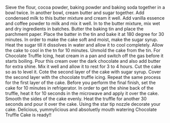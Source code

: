  Sieve the flour, cocoa powder, baking powder and baking soda together in a bowl twice.
 In another bowl, cream butter and sugar together.
 Add condensed milk to this butter mixture and cream it well.
 Add vanilla essence and coffee powder to milk and mix it well.
 In to the butter mixture, mix wet and dry ingredients in batches.
 Butter the baking tin and place the parchment paper.
 Place the batter in the tin and bake it at 180 degree for 30 minutes.
 In order to make the cake soft and moist, make the sugar syrup.
 Heat the sugar till it dissolves in water and allow it to cool completely.
 Allow the cake to cool in the tn for 10 minutes.
 Unmold the cake from the tin.
 For Chocolate Truffle Icing, heat cream in a pan and switch off the gas before it starts boiling.
 Pour this cream over the dark chocolate and also add butter for extra shine.
 Mix it well and allow it to rest for 3 to 4 hours.
 Cut the cake so as to level it.
 Cote the second layer of the cake with sugar syrup.
 Cover the second layer with the chocolate truffle icing.
 Repeat the same process for the first layer of the cake.
 Before you perform the final finish, set the cake for 10 minutes in refrigerator.
 In order to get the shine back of the truffle, heat it for 10 seconds in the microwave and apply it over the cake.
 Smooth the sides of the cake evenly.
 Heat the truffle for another 30 seconds and pour it over the cake.
 Using the star tip nozzle decorate your cake.
 Delicious, yummylicious and absoluetly mouth watering  Chocolate Truffle Cake is ready!!
 